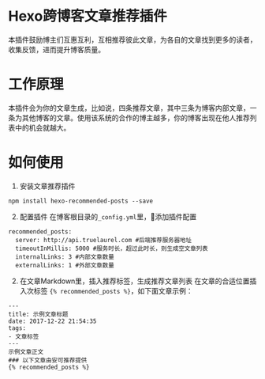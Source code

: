 # Hexo跨博客文章推荐插件
本插件鼓励博主们互惠互利，互相推荐彼此文章，为各自的文章找到更多的读者，收集反馈，进而提升博客质量。

# 工作原理
本插件会为你的文章生成，比如说，四条推荐文章，其中三条为博客内部文章，一条为其他博客的文章。使用该系统的合作的博主越多，你的博客出现在他人推荐列表中的机会就越大。

# 如何使用
1. 安装文章推荐插件
```
npm install hexo-recommended-posts --save
```
2. 配置插件
在博客根目录的`_config.yml`里，添加插件配置
```
recommended_posts:
  server: http://api.truelaurel.com #后端推荐服务器地址
  timeoutInMillis: 5000 #服务时长，超过此时长，则生成空文章列表
  internalLinks: 3 #内部文章数量
  externalLinks: 1 #外部文章数量
```

2. 在文章Markdown里，插入推荐标签，生成推荐文章列表
在文章的合适位置插入次标签 `{% recommended_posts %}`，如下面文章示例：
```
---
title: 示例文章标题
date: 2017-12-22 21:54:35
tags:
- 文章标签
---
示例文章正文
### 以下文章由安可推荐提供
{% recommended_posts %}
```